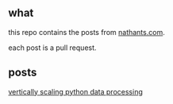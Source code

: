 ## what

this repo contains the posts from [nathants.com](https://nathants.com/posts).

each post is a pull request.

## posts

[vertically scaling python data processing](https://github.com/nathants/posts/pull/1)
